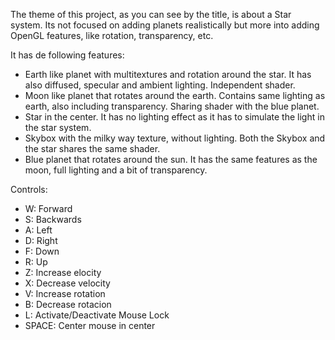 The theme of this project, as you can see by the title, is about a Star system. Its not focused on adding planets realistically but more into adding OpenGL features, like rotation, transparency, etc.

It has de following features:
- Earth like planet with multitextures and rotation around the star. It has also diffused, specular and ambient lighting. Independent shader.
- Moon like planet that rotates around the earth. Contains same lighting as earth, also including transparency. Sharing shader with the blue planet.
- Star in the center. It has no lighting effect as it has to simulate the light in the star system. 
- Skybox with the milky way texture, without lighting. Both the Skybox and the star shares the same shader. 
- Blue planet that rotates around the sun. It has the same features as the moon, full lighting and a bit of transparency.  

Controls:
- W: Forward
- S: Backwards
- A: Left
- D: Right
- F: Down
- R: Up
- Z: Increase elocity
- X: Decrease  velocity
- V: Increase rotation
- B: Decrease rotacion
- L: Activate/Deactivate Mouse Lock
- SPACE: Center mouse in center
